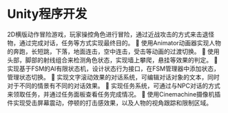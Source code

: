 # Unity程序开发


2D横版动作冒险游戏，玩家操控角色进行冒险，通过近战攻击的方式来击退怪物，通过完成对话，任务等方式实现最终目的。
	使用Animator动画器实现人物的奔跑，长短跳，下落，地面连击，空中连击，受击等动画的过渡切换。
	使用头部，脚部的射线组合来检测角色状态，实现墙上攀爬，悬挂等效果的判定。
	实现基于FSM的AI有限状态机，设计状态行为接口，在FSM管理器中添加状态，管理状态切换。
	实现文字滚动效果的对话系统，可编辑对话对象的文本，同时对于不同的情景有不同的对话效果。
	实现任务系统，可通过与NPC对话的方式来领取任务，并通过任务面板查看任务完成情况。
	使用Cinemachine摄像机插件实现受击屏幕震动，停顿的打击感效果，以及人物的视角跟踪和限制区域。

